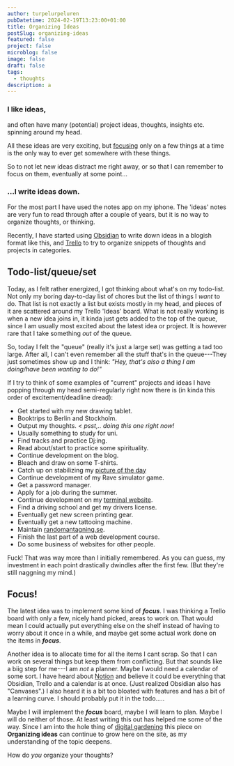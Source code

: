 ```yaml
---
author: turpelurpeluren
pubDatetime: 2024-02-19T13:23:00+01:00
title: Organizing Ideas
postSlug: organizing-ideas
featured: false
project: false
microblog: false
image: false
draft: false
tags:
  - thoughts
description: a
---
```


### I like ideas,
and often have many (potential) project ideas, thoughts, insights etc. spinning around my head.

All these ideas are very exciting, but [focusing](https://www.henrikkarlsson.xyz/p/multi-armed-bandit) only on a few things at a time is the only way to ever get somewhere with these things.

So to not let new ideas distract me right away, or so that I can remember to focus on them, eventually at some point... 
### ...I write ideas down.

For the most part I have used the notes app on my iphone. The 'ideas' notes are very fun to read through after a couple of years, but it is no way to organize thoughts, or thinking.

Recently, I have started using [Obsidian](https://obsidian.md/) to write down ideas in a blogish format like this, and [Trello](https://trello.com) to try to organize snippets of thoughts and projects in categories. 

## Todo-list/queue/set
Today, as I felt rather energized, I got thinking about what's on my todo-list. Not only my boring day-to-day list of chores but the list of things I *want* to do. That list is not exactly a list but exists mostly in my head, and pieces of it are scattered around my Trello 'Ideas' board. What is not really working is when a new idea joins in, it kinda just gets added to the top of the queue, since I am usually most excited about the latest idea or project. It is however rare that I take something *out* of the queue. 

So, today I felt the "queue" (really it's just a large set) was getting a tad too large. After all, I can't even remember all the stuff that's in the queue---They just sometimes show up and I think:  *"Hey, that's also a thing I am doing/have been wanting to do!"*

If I try to think of some examples of "current" projects and ideas I have popping through my head semi-regularly right now there is (in kinda this order of excitement/deadline dread):
- Get started with my new drawing tablet.
- Booktrips to Berlin and Stockholm.
- Output my thoughts.      *< psst,.. doing this one right now!*
- Usually something to study for uni.
- Find tracks and practice Dj:ing.
- Read about/start to practice some spirituality.
- Continue development on the blog.
- Bleach and draw on some T-shirts.
- Catch up on stabilizing my [picture of the day](./potd-webplayer)
- Continue development of my Rave simulator game.
- Get a password manager.
- Apply for a job during the summer.
- Continue development on my [terminal website](https://turpelurpeluren.online).
- Find a driving school and get my drivers license.
- Eventually get new screen printing gear.
- Eventually get a new tattooing machine.
- Maintain [randomantagning.se](https://randomantagning.se).
- Finish the last part of a web development course.
- Do some business of websites for other people.

Fuck! That was way more than I initially remembered. As you can guess, my investment in each point drastically dwindles after the first few. (But they're still naggning my mind.)

## Focus!
The latest idea was to implement some kind of ***focus***. I was thinking a Trello board with only a few, nicely hand picked, areas to work on. That would mean I could actually put everything else on the shelf instead of having to worry about it once in a while, and maybe get some actual work done on the items in ***focus***. 

Another idea is to allocate time for all the items I cant scrap. So that I can work on several things but keep them from conflicting. But that sounds like a biig step for me---I am *not* a planner. Maybe I would need a calendar of some sort. I have heard about [Notion](https://www.notion.so/) and believe it could be everything that Obsidian, Trello and a calendar is at once. (Just realized Obsidian also has "Canvases".) I also heard it is a bit too bloated with features and has a bit of a learning curve. I should probably put it in the todo.....

Maybe I will implement the ***focus*** board, maybe I will learn to plan. Maybe I will do neither of those. At least writing this out has helped me some of the way. Since I am into the hole thing of [digital gardening](https://maggieappleton.com/garden-history) this piece on **Organizing ideas** can continue to grow here on the site, as my understanding of the topic deepens. 

How do *you* organize your thoughts?
